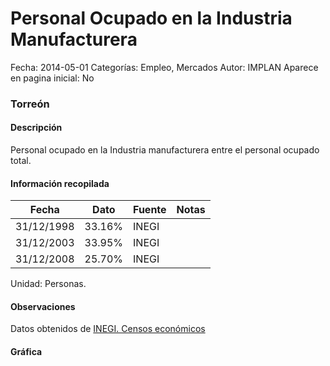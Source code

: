 Personal Ocupado en la Industria Manufacturera
=====

Fecha: 2014-05-01
Categorías: Empleo, Mercados
Autor: IMPLAN
Aparece en pagina inicial: No

### Torreón

#### Descripción

Personal ocupado en la Industria manufacturera entre el personal ocupado total.

<!-- break -->

#### Información recopilada

<table class="table table-hover table-bordered matriz">
  <thead>
    <tr><th>Fecha</th><th>Dato</th><th>Fuente</th><th>Notas</th></tr>
  </thead>
  <tbody>
    <tr><td class="centrado">31/12/1998</td><td class="derecha">33.16%</td><td>INEGI</td><td></td></tr>
    <tr><td class="centrado">31/12/2003</td><td class="derecha">33.95%</td><td>INEGI</td><td></td></tr>
    <tr><td class="centrado">31/12/2008</td><td class="derecha">25.70%</td><td>INEGI</td><td></td></tr>
  </tbody>
</table>

Unidad: Personas.

#### Observaciones

Datos obtenidos de [INEGI. Censos económicos](http://www3.inegi.org.mx/sistemas/saic/)

#### Gráfica

<div id="Morrisigtsuzvn" class="grafica"></div>
  <script>
  new Morris.Line({
    element: 'Morrisigtsuzvn',
    data: [
      { fecha: '1998-12-31', dato: 33.1600 },
      { fecha: '2003-12-31', dato: 33.9500 },
      { fecha: '2008-12-31', dato: 25.6975 }
    ],
    xkey: 'fecha',
    ykeys: ['dato'],
    labels: ['Dato'],
    lineColors: ['#FF5B02'],
    xLabelFormat: function(d) {
      return d.getDate()+'/'+(d.getMonth()+1)+'/'+d.getFullYear();
    },
    dateFormat: function (ts) {
      var d = new Date(ts);
      return d.getDate() + '/' + (d.getMonth() + 1) + '/' + d.getFullYear();
    }
  });
  </script>
